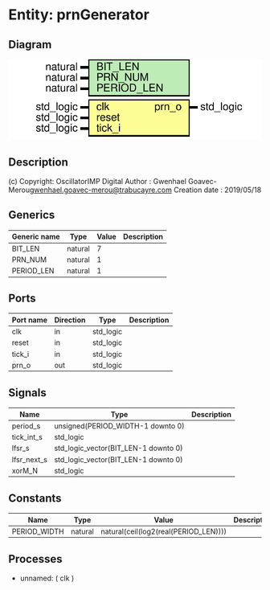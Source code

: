 # Entity: prnGenerator

## Diagram

![Diagram](prnGenerator.svg "Diagram")
## Description

(c) Copyright: OscillatorIMP Digital
Author : Gwenhael Goavec-Merou<gwenhael.goavec-merou@trabucayre.com>
Creation date : 2019/05/18
## Generics

| Generic name | Type    | Value | Description |
| ------------ | ------- | ----- | ----------- |
| BIT_LEN      | natural | 7     |             |
| PRN_NUM      | natural | 1     |             |
| PERIOD_LEN   | natural | 1     |             |
## Ports

| Port name | Direction | Type      | Description |
| --------- | --------- | --------- | ----------- |
| clk       | in        | std_logic |             |
| reset     | in        | std_logic |             |
| tick_i    | in        | std_logic |             |
| prn_o     | out       | std_logic |             |
## Signals

| Name         | Type                                 | Description |
| ------------ | ------------------------------------ | ----------- |
| period_s     | unsigned(PERIOD_WIDTH-1 downto 0)    |             |
| tick_int_s   | std_logic                            |             |
| lfsr_s       | std_logic_vector(BIT_LEN-1 downto 0) |             |
|  lfsr_next_s | std_logic_vector(BIT_LEN-1 downto 0) |             |
| xorM_N       | std_logic                            |             |
## Constants

| Name         | Type    | Value                                  | Description |
| ------------ | ------- | -------------------------------------- | ----------- |
| PERIOD_WIDTH | natural |  natural(ceil(log2(real(PERIOD_LEN)))) |             |
## Processes
- unnamed: ( clk )

